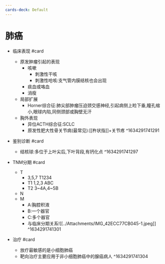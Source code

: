 ```yaml
---
cards-deck: Default
---
```


# 肺癌

- 临床表现 #card 
	- 原发肿瘤引起的表现
		- 咳嗽
			- 刺激性干咳
			- 刺激性呛咳:支气管内膜结核也会出现
		- 痰血或咯血
		- 消瘦
	- 局部扩展
		- Horner综合征:肺尖部肿瘤压迫颈交感神经,引起病侧上睑下垂,瞳孔缩小,眼球内陷,同侧颈部或胸壁无汗
	- 胸外表现
		- 异位ACTH综合征:SCLC
		- 原发性肥大性骨关节病(最常见):[[杵状指]]+关节疼 ^1634291741291

- 鉴别诊断 #card
	- 结核球:多位于上叶尖后,下叶背段,有钙化点 ^1634291741297

- TNM分期 #card 
	- T
		- 3,5,7 T1234
		- T1 1,2,3 ABC
		- T2 3~4A,4~5B
	- N
	- M
		- A:胸腔积液
		- B:一个器官
		- C:多个器官
		- 与临床分期关系![[../Attachments/IMG_42ECC77CB045-1.jpeg]] ^1634291741301

- 治疗 #card
	- 放疗最敏感的是小细胞肺癌
	- 靶向治疗主要应用于非小细胞肺癌中的腺癌病人 ^1634291741304
